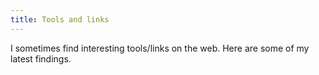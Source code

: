 ```yaml
---
title: Tools and links
---
```


I sometimes find interesting tools/links on the web. Here are some of my latest findings.
